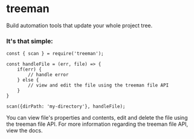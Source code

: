 # treeman
Build automation tools that update your whole project tree.


### It's that simple:
```
const { scan } = require('treeman');

const handleFile = (err, file) => {
    if(err) {
        // handle error
    } else {
        // view and edit the file using the treeman file API
    }
}

scan({dirPath: 'my-directory'}, handleFile);
```

You can view file's properties and contents, edit and delete the file using the treeman file API.
For more information regarding the treeman file API, view the docs.
